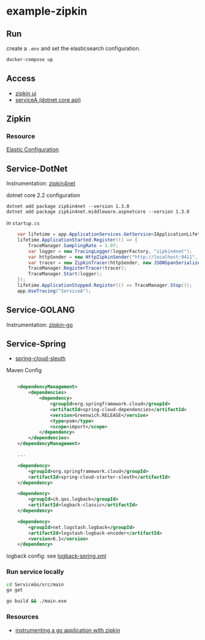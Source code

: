 # example-zipkin

## Run

create a `.env` and set the elasticsearch configuration.

```bash
docker-compose up
```

## Access

- [zipkin ui](localhost:9411)
- [serviceA (dotnet core api)](localhost:5050)

## Zipkin

### Resource

[Elastic Configuration](https://github.com/apache/incubator-zipkin/commit/0a83d9de47c8235d88c9d5cfb96b3b4342654e3a)

## Service-DotNet

Instrumentation: [zipkin4net](https://github.com/openzipkin/zipkin4net)

dotnet core 2.2 configuration

```
dotnet add package zipkin4net --version 1.3.0
dotnet add package zipkin4net.middleware.aspnetcore --version 1.3.0
```

in `startup.cs`

```c#
    var lifetime = app.ApplicationServices.GetService<IApplicationLifetime>();
    lifetime.ApplicationStarted.Register(() => {
        TraceManager.SamplingRate = 1.0f;
        var logger = new TracingLogger(loggerFactory, "zipkin4net");
        var httpSender = new HttpZipkinSender("http://localhost:9411", "application/json");
        var tracer = new ZipkinTracer(httpSender, new JSONSpanSerializer());
        TraceManager.RegisterTracer(tracer);
        TraceManager.Start(logger);
    });
    lifetime.ApplicationStopped.Register(() => TraceManager.Stop());
    app.UseTracing("ServiceA");
```

## Service-GOLANG

Instrumentation: [zipkin-go](https://github.com/openzipkin/zipkin-go)

## Service-Spring

- [spring-cloud-sleuth](https://cloud.spring.io/spring-cloud-sleuth/spring-cloud-sleuth.html)

Maven Config

```xml

    <dependencyManagement>
		<dependencies>
			<dependency>
				<groupId>org.springframework.cloud</groupId>
				<artifactId>spring-cloud-dependencies</artifactId>
				<version>Greenwich.RELEASE</version>
				<type>pom</type>
				<scope>import</scope>
			</dependency>
		</dependencies>
	</dependencyManagement>

    ...

    <dependency>
        <groupId>org.springframework.cloud</groupId>
        <artifactId>spring-cloud-starter-sleuth</artifactId>
    </dependency>

    <dependency>
        <groupId>ch.qos.logback</groupId>
        <artifactId>logback-classic</artifactId>
    </dependency>

    <dependency>
        <groupId>net.logstash.logback</groupId>
        <artifactId>logstash-logback-encoder</artifactId>
        <version>6.1</version>
    </dependency>
```

logback config: see [logback-spring.xml](ServiceJava/service-spring/src/main/resources/logback-spring.xml)

### Run service locally

```bash
cd ServiceGo/src/main
go get
```

```bash
go build && ./main.exe
```

### Resources

- [instrumenting a go application with zipkin](https://medium.com/devthoughts/instrumenting-a-go-application-with-zipkin-b79cc858ac3e)
